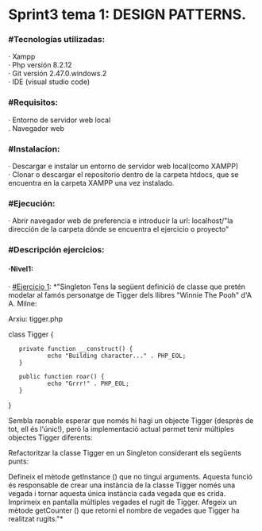**<h1>Sprint3 tema 1: DESIGN PATTERNS.</h1>**

**<h3>#Tecnologías utilizadas:</h3>**
    · Xampp<br>
    · Php versión 8.2.12<br>
    · Git versión 2.47.0.windows.2<br>
    · IDE (visual studio code)

**<h3>#Requisitos:</h3>**
    · Entorno de servidor web local<br>
    . Navegador web

**<h3>#Instalacíon:</h3>**
    · Descargar e instalar un entorno de servidor web local(como XAMPP)<br>
    · Clonar o descargar el repositorio dentro de la carpeta htdocs, que se encuentra en la carpeta XAMPP una vez instalado.

**<h3>#Ejecución:</h3>**
    · Abrir navegador web de preferencia e introducir la url: localhost/"la dirección de la carpeta dónde se encuentra el ejercicio o proyecto"

**<h3>#Descripción ejercicios:</h3>**
    **<h4>·Nivel1:</h4>**
    · <a href="1.6.1_advanced_php_nivell1">#Ejercicio 1</a>: *"Singleton
Tens la següent definició de classe que pretén modelar al famós personatge de Tigger dels llibres "Winnie The Pooh" d'A A. Milne:

Arxiu: tigger.php

class Tigger {

       private function __construct() {
               echo "Building character..." . PHP_EOL;
       }

       public function roar() {
               echo "Grrr!" . PHP_EOL;
       }

}

Sembla raonable esperar que només hi hagi un objecte Tigger (després de tot, ell és l'únic!), però la implementació actual permet tenir múltiples objectes Tigger diferents:

Refactoritzar la classe Tigger en un Singleton considerant els següents punts:

Defineix el mètode getInstance () que no tingui arguments. Aquesta funció és responsable de crear una instància de la classe Tigger només una vegada i tornar aquesta única instància cada vegada que es crida.
Imprimeix en pantalla múltiples vegades el rugit de Tigger.
Afegeix un mètode getCounter () que retorni el nombre de vegades que Tigger ha realitzat rugits."*<br>
    